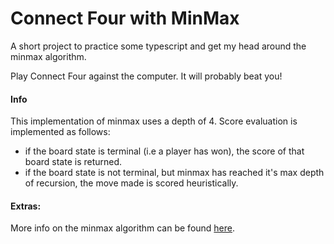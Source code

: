 # Connect Four with MinMax

A short project to practice some typescript and get my head around the minmax algorithm.

Play Connect Four against the computer. It will probably beat you!

#### Info

This implementation of minmax uses a depth of 4.
Score evaluation is implemented as follows:

-   if the board state is terminal (i.e a player has won), the score of that board state is returned.
-   if the board state is not terminal, but minmax has reached it's max depth of recursion, the move made is scored heuristically.

#### Extras:

More info on the minmax algorithm can be found [here](https://en.wikipedia.org/wiki/Minimax).<br/>
